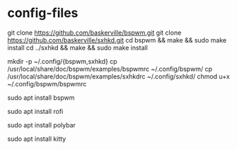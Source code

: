 # config-files

git clone https://github.com/baskerville/bspwm.git
git clone https://github.com/baskerville/sxhkd.git
cd bspwm && make && sudo make install
cd ../sxhkd && make && sudo make install

mkdir -p ~/.config/{bspwm,sxhkd}
cp /usr/local/share/doc/bspwm/examples/bspwmrc ~/.config/bspwm/
cp /usr/local/share/doc/bspwm/examples/sxhkdrc ~/.config/sxhkd/
chmod u+x ~/.config/bspwm/bspwmrc

sudo apt install bspwm

sudo apt install rofi

sudo apt install polybar

sudo apt install kitty
